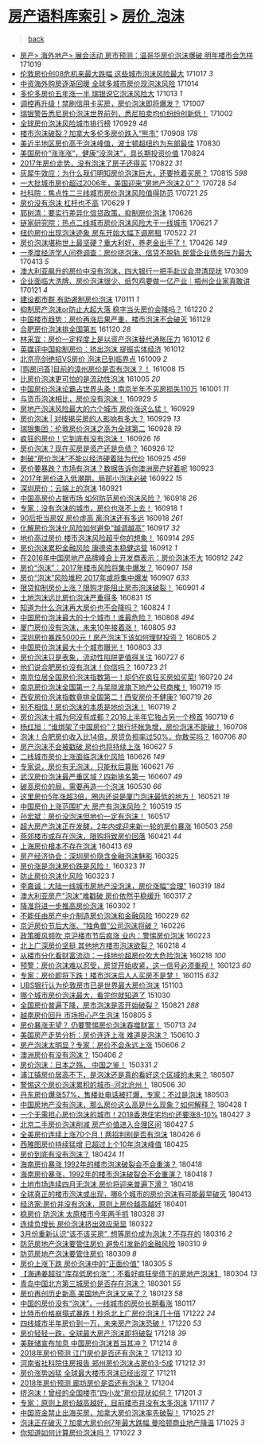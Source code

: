 [房产语料库索引](../../README.md)  > [房价_泡沫](房价_泡沫.md)
====
> [back](../README.md)

- [房产&gt; 海外地产&gt; 展会活动 房市预测：温哥华房价泡沫爆破 明年楼市会怎样](http://jkwz.applinzi.com/ittc/7026127643852932112.html#%E6%88%BF%E4%BA%A7%26gt%3B+%E6%B5%B7%E5%A4%96%E5%9C%B0%E4%BA%A7%26gt%3B+%E5%B1%95%E4%BC%9A%E6%B4%BB%E5%8A%A8+%E6%88%BF%E5%B8%82%E9%A2%84%E6%B5%8B%EF%BC%9A%E6%B8%A9%E5%93%A5%E5%8D%8E%E6%88%BF%E4%BB%B7%E6%B3%A1%E6%B2%AB%E7%88%86%E7%A0%B4+%E6%98%8E%E5%B9%B4%E6%A5%BC%E5%B8%82%E4%BC%9A%E6%80%8E%E6%A0%B7) 171019  
- [伦敦房价创08危机来最大跌幅 这些城市泡沫风险最大](http://jkwz.applinzi.com/ittc/7025448326550520849.html#%E4%BC%A6%E6%95%A6%E6%88%BF%E4%BB%B7%E5%88%9B08%E5%8D%B1%E6%9C%BA%E6%9D%A5%E6%9C%80%E5%A4%A7%E8%B7%8C%E5%B9%85+%E8%BF%99%E4%BA%9B%E5%9F%8E%E5%B8%82%E6%B3%A1%E6%B2%AB%E9%A3%8E%E9%99%A9%E6%9C%80%E5%A4%A7) 171017 *3* 
- [中资海外购房逐渐回暖 全球多城市房价现泡沫风险](http://jkwz.applinzi.com/ittc/7024214206033953809.html#%E4%B8%AD%E8%B5%84%E6%B5%B7%E5%A4%96%E8%B4%AD%E6%88%BF%E9%80%90%E6%B8%90%E5%9B%9E%E6%9A%96+%E5%85%A8%E7%90%83%E5%A4%9A%E5%9F%8E%E5%B8%82%E6%88%BF%E4%BB%B7%E7%8E%B0%E6%B3%A1%E6%B2%AB%E9%A3%8E%E9%99%A9) 171014  
- [多伦多房价五年涨一半 瑞银说它泡沫风险大](http://jkwz.applinzi.com/ittc/7024005941610152976.html#%E5%A4%9A%E4%BC%A6%E5%A4%9A%E6%88%BF%E4%BB%B7%E4%BA%94%E5%B9%B4%E6%B6%A8%E4%B8%80%E5%8D%8A+%E7%91%9E%E9%93%B6%E8%AF%B4%E5%AE%83%E6%B3%A1%E6%B2%AB%E9%A3%8E%E9%99%A9%E5%A4%A7) 171013 *1* 
- [调控再升级！禁刷信用卡买房，房价泡沫即将爆发？](http://jkwz.applinzi.com/ittc/7021731567871984656.html#%E8%B0%83%E6%8E%A7%E5%86%8D%E5%8D%87%E7%BA%A7%EF%BC%81%E7%A6%81%E5%88%B7%E4%BF%A1%E7%94%A8%E5%8D%A1%E4%B9%B0%E6%88%BF%EF%BC%8C%E6%88%BF%E4%BB%B7%E6%B3%A1%E6%B2%AB%E5%8D%B3%E5%B0%86%E7%88%86%E5%8F%91%EF%BC%9F) 171007  
- [瑞银警告悉尼房价泡沫世界前列，悉尼拍卖均价纷纷创新低！](http://jkwz.applinzi.com/ittc/7019776932433101840.html#%E7%91%9E%E9%93%B6%E8%AD%A6%E5%91%8A%E6%82%89%E5%B0%BC%E6%88%BF%E4%BB%B7%E6%B3%A1%E6%B2%AB%E4%B8%96%E7%95%8C%E5%89%8D%E5%88%97%EF%BC%8C%E6%82%89%E5%B0%BC%E6%8B%8D%E5%8D%96%E5%9D%87%E4%BB%B7%E7%BA%B7%E7%BA%B7%E5%88%9B%E6%96%B0%E4%BD%8E%EF%BC%81) 171002  
- [全球房价泡沫风险城市排行榜](http://jkwz.applinzi.com/ittc/7018838606490371089.html#%E5%85%A8%E7%90%83%E6%88%BF%E4%BB%B7%E6%B3%A1%E6%B2%AB%E9%A3%8E%E9%99%A9%E5%9F%8E%E5%B8%82%E6%8E%92%E8%A1%8C%E6%A6%9C) 170929 *48* 
- [楼市泡沫破裂？加拿大多伦多房价跌入“熊市”](http://jkwz.applinzi.com/ittc/7010956748440224785.html#%E6%A5%BC%E5%B8%82%E6%B3%A1%E6%B2%AB%E7%A0%B4%E8%A3%82%EF%BC%9F%E5%8A%A0%E6%8B%BF%E5%A4%A7%E5%A4%9A%E4%BC%A6%E5%A4%9A%E6%88%BF%E4%BB%B7%E8%B7%8C%E5%85%A5%E2%80%9C%E7%86%8A%E5%B8%82%E2%80%9D) 170908 *178* 
- [美近半地区房价高于泡沫峰值，波士顿超纽约为东部最佳](http://jkwz.applinzi.com/ittc/7007660834569061392.html#%E7%BE%8E%E8%BF%91%E5%8D%8A%E5%9C%B0%E5%8C%BA%E6%88%BF%E4%BB%B7%E9%AB%98%E4%BA%8E%E6%B3%A1%E6%B2%AB%E5%B3%B0%E5%80%BC%EF%BC%8C%E6%B3%A2%E5%A3%AB%E9%A1%BF%E8%B6%85%E7%BA%BD%E7%BA%A6%E4%B8%BA%E4%B8%9C%E9%83%A8%E6%9C%80%E4%BD%B3) 170830  
- [美国房价“涨涨涨”，健康“没泡沫”，具长期投资价值](http://jkwz.applinzi.com/ittc/7005328218134152208.html#%E7%BE%8E%E5%9B%BD%E6%88%BF%E4%BB%B7%E2%80%9C%E6%B6%A8%E6%B6%A8%E6%B6%A8%E2%80%9D%EF%BC%8C%E5%81%A5%E5%BA%B7%E2%80%9C%E6%B2%A1%E6%B3%A1%E6%B2%AB%E2%80%9D%EF%BC%8C%E5%85%B7%E9%95%BF%E6%9C%9F%E6%8A%95%E8%B5%84%E4%BB%B7%E5%80%BC) 170824  
- [2017年房价走势，没有泡沫了房子还得买](http://jkwz.applinzi.com/ittc/7004645771289560080.html#2017%E5%B9%B4%E6%88%BF%E4%BB%B7%E8%B5%B0%E5%8A%BF%EF%BC%8C%E6%B2%A1%E6%9C%89%E6%B3%A1%E6%B2%AB%E4%BA%86%E6%88%BF%E5%AD%90%E8%BF%98%E5%BE%97%E4%B9%B0) 170822 *31* 
- [灰犀牛效应：为什么我们明知房价泡沫巨大，还要抢着买房？](http://jkwz.applinzi.com/ittc/7002139124935689232.html#%E7%81%B0%E7%8A%80%E7%89%9B%E6%95%88%E5%BA%94%EF%BC%9A%E4%B8%BA%E4%BB%80%E4%B9%88%E6%88%91%E4%BB%AC%E6%98%8E%E7%9F%A5%E6%88%BF%E4%BB%B7%E6%B3%A1%E6%B2%AB%E5%B7%A8%E5%A4%A7%EF%BC%8C%E8%BF%98%E8%A6%81%E6%8A%A2%E7%9D%80%E4%B9%B0%E6%88%BF%EF%BC%9F) 170815 *598* 
- [一大批城市房价超过2006年，美国迎来“房地产泡沫2.0”？](http://jkwz.applinzi.com/ittc/6995383118838891537.html#%E4%B8%80%E5%A4%A7%E6%89%B9%E5%9F%8E%E5%B8%82%E6%88%BF%E4%BB%B7%E8%B6%85%E8%BF%872006%E5%B9%B4%EF%BC%8C%E7%BE%8E%E5%9B%BD%E8%BF%8E%E6%9D%A5%E2%80%9C%E6%88%BF%E5%9C%B0%E4%BA%A7%E6%B3%A1%E6%B2%AB2.0%E2%80%9D%EF%BC%9F) 170728 *54* 
- [社科院：焦点性二三线城市房价泡沫风险值得防范](http://jkwz.applinzi.com/ittc/6992790693813421073.html#%E7%A4%BE%E7%A7%91%E9%99%A2%EF%BC%9A%E7%84%A6%E7%82%B9%E6%80%A7%E4%BA%8C%E4%B8%89%E7%BA%BF%E5%9F%8E%E5%B8%82%E6%88%BF%E4%BB%B7%E6%B3%A1%E6%B2%AB%E9%A3%8E%E9%99%A9%E5%80%BC%E5%BE%97%E9%98%B2%E8%8C%83) 170721 *25* 
- [房价没有泡沫 杠杆也不高](http://jkwz.applinzi.com/ittc/6984532176769909765.html#%E6%88%BF%E4%BB%B7%E6%B2%A1%E6%9C%89%E6%B3%A1%E6%B2%AB+%E6%9D%A0%E6%9D%86%E4%B9%9F%E4%B8%8D%E9%AB%98) 170629 *1* 
- [郭树清：要实行差异化信贷政策，抑制房价泡沫](http://jkwz.applinzi.com/ittc/6983470299390411780.html#%E9%83%AD%E6%A0%91%E6%B8%85%EF%BC%9A%E8%A6%81%E5%AE%9E%E8%A1%8C%E5%B7%AE%E5%BC%82%E5%8C%96%E4%BF%A1%E8%B4%B7%E6%94%BF%E7%AD%96%EF%BC%8C%E6%8A%91%E5%88%B6%E6%88%BF%E4%BB%B7%E6%B3%A1%E6%B2%AB) 170626  
- [链家研究院：热点二线城市房价泡沫风险大于一线城市](http://jkwz.applinzi.com/ittc/6981692254304338949.html#%E9%93%BE%E5%AE%B6%E7%A0%94%E7%A9%B6%E9%99%A2%EF%BC%9A%E7%83%AD%E7%82%B9%E4%BA%8C%E7%BA%BF%E5%9F%8E%E5%B8%82%E6%88%BF%E4%BB%B7%E6%B3%A1%E6%B2%AB%E9%A3%8E%E9%99%A9%E5%A4%A7%E4%BA%8E%E4%B8%80%E7%BA%BF%E5%9F%8E%E5%B8%82) 170621 *7* 
- [纽约房价出现泡沫迹象 房东开始大幅下调房租](http://jkwz.applinzi.com/ittc/6970441261243696132.html#%E7%BA%BD%E7%BA%A6%E6%88%BF%E4%BB%B7%E5%87%BA%E7%8E%B0%E6%B3%A1%E6%B2%AB%E8%BF%B9%E8%B1%A1+%E6%88%BF%E4%B8%9C%E5%BC%80%E5%A7%8B%E5%A4%A7%E5%B9%85%E4%B8%8B%E8%B0%83%E6%88%BF%E7%A7%9F) 170522 *21* 
- [房价泡沫堪称世上最坚硬？重大利好，养老金出手了！](http://jkwz.applinzi.com/ittc/6960908036116841476.html#%E6%88%BF%E4%BB%B7%E6%B3%A1%E6%B2%AB%E5%A0%AA%E7%A7%B0%E4%B8%96%E4%B8%8A%E6%9C%80%E5%9D%9A%E7%A1%AC%EF%BC%9F%E9%87%8D%E5%A4%A7%E5%88%A9%E5%A5%BD%EF%BC%8C%E5%85%BB%E8%80%81%E9%87%91%E5%87%BA%E6%89%8B%E4%BA%86%EF%BC%81) 170426 *149* 
- [一季度经济学人问卷调查：房价挤泡沫、信贷不脱轨 民营企业债务压力最大](http://jkwz.applinzi.com/ittc/6956094171659125765.html#%E4%B8%80%E5%AD%A3%E5%BA%A6%E7%BB%8F%E6%B5%8E%E5%AD%A6%E4%BA%BA%E9%97%AE%E5%8D%B7%E8%B0%83%E6%9F%A5%EF%BC%9A%E6%88%BF%E4%BB%B7%E6%8C%A4%E6%B3%A1%E6%B2%AB%E3%80%81%E4%BF%A1%E8%B4%B7%E4%B8%8D%E8%84%B1%E8%BD%A8+%E6%B0%91%E8%90%A5%E4%BC%81%E4%B8%9A%E5%80%BA%E5%8A%A1%E5%8E%8B%E5%8A%9B%E6%9C%80%E5%A4%A7) 170413 *5* 
- [澳大利亚飙升的房价中没有泡沫，四大银行一把手赴议会澄清现状](http://jkwz.applinzi.com/ittc/6943027617715454981.html#%E6%BE%B3%E5%A4%A7%E5%88%A9%E4%BA%9A%E9%A3%99%E5%8D%87%E7%9A%84%E6%88%BF%E4%BB%B7%E4%B8%AD%E6%B2%A1%E6%9C%89%E6%B3%A1%E6%B2%AB%EF%BC%8C%E5%9B%9B%E5%A4%A7%E9%93%B6%E8%A1%8C%E4%B8%80%E6%8A%8A%E6%89%8B%E8%B5%B4%E8%AE%AE%E4%BC%9A%E6%BE%84%E6%B8%85%E7%8E%B0%E7%8A%B6) 170309  
- [企业面临大洗牌、房价泡沫很少、纸包鸡要做一亿产业｜梧州企业家真敢讲](http://jkwz.applinzi.com/ittc/6925631277784105988.html#%E4%BC%81%E4%B8%9A%E9%9D%A2%E4%B8%B4%E5%A4%A7%E6%B4%97%E7%89%8C%E3%80%81%E6%88%BF%E4%BB%B7%E6%B3%A1%E6%B2%AB%E5%BE%88%E5%B0%91%E3%80%81%E7%BA%B8%E5%8C%85%E9%B8%A1%E8%A6%81%E5%81%9A%E4%B8%80%E4%BA%BF%E4%BA%A7%E4%B8%9A%EF%BD%9C%E6%A2%A7%E5%B7%9E%E4%BC%81%E4%B8%9A%E5%AE%B6%E7%9C%9F%E6%95%A2%E8%AE%B2) 170121 *4* 
- [建设都市群 有助遏制房价泡沫](http://jkwz.applinzi.com/ittc/6921777994640409604.html#%E5%BB%BA%E8%AE%BE%E9%83%BD%E5%B8%82%E7%BE%A4+%E6%9C%89%E5%8A%A9%E9%81%8F%E5%88%B6%E6%88%BF%E4%BB%B7%E6%B3%A1%E6%B2%AB) 170111 *1* 
- [抑制房产泡沫or防止大起大落 稳字当头房价会降吗？](http://jkwz.applinzi.com/ittc/6913638783487837188.html#%E6%8A%91%E5%88%B6%E6%88%BF%E4%BA%A7%E6%B3%A1%E6%B2%ABor%E9%98%B2%E6%AD%A2%E5%A4%A7%E8%B5%B7%E5%A4%A7%E8%90%BD+%E7%A8%B3%E5%AD%97%E5%BD%93%E5%A4%B4%E6%88%BF%E4%BB%B7%E4%BC%9A%E9%99%8D%E5%90%97%EF%BC%9F) 161220 *2* 
- [中国楼市趋势：房价再涨后果严重，楼市泡沫不会破灭](http://jkwz.applinzi.com/ittc/6905843589837227013.html#%E4%B8%AD%E5%9B%BD%E6%A5%BC%E5%B8%82%E8%B6%8B%E5%8A%BF%EF%BC%9A%E6%88%BF%E4%BB%B7%E5%86%8D%E6%B6%A8%E5%90%8E%E6%9E%9C%E4%B8%A5%E9%87%8D%EF%BC%8C%E6%A5%BC%E5%B8%82%E6%B3%A1%E6%B2%AB%E4%B8%8D%E4%BC%9A%E7%A0%B4%E7%81%AD) 161129  
- [合肥房价泡沫排全国第五](http://jkwz.applinzi.com/ittc/6902515732603995140.html#%E5%90%88%E8%82%A5%E6%88%BF%E4%BB%B7%E6%B3%A1%E6%B2%AB%E6%8E%92%E5%85%A8%E5%9B%BD%E7%AC%AC%E4%BA%94) 161120 *28* 
- [林采宜：房价一定程度上是以资产泡沫替代通胀压力](http://jkwz.applinzi.com/ittc/6888058913726923780.html#%E6%9E%97%E9%87%87%E5%AE%9C%EF%BC%9A%E6%88%BF%E4%BB%B7%E4%B8%80%E5%AE%9A%E7%A8%8B%E5%BA%A6%E4%B8%8A%E6%98%AF%E4%BB%A5%E8%B5%84%E4%BA%A7%E6%B3%A1%E6%B2%AB%E6%9B%BF%E4%BB%A3%E9%80%9A%E8%83%80%E5%8E%8B%E5%8A%9B) 161012 *6* 
- [英媒评中国抑制房价：挤出泡沫 提振实体经济](http://jkwz.applinzi.com/ittc/6888004208682337285.html#%E8%8B%B1%E5%AA%92%E8%AF%84%E4%B8%AD%E5%9B%BD%E6%8A%91%E5%88%B6%E6%88%BF%E4%BB%B7%EF%BC%9A%E6%8C%A4%E5%87%BA%E6%B3%A1%E6%B2%AB+%E6%8F%90%E6%8C%AF%E5%AE%9E%E4%BD%93%E7%BB%8F%E6%B5%8E) 161012  
- [北京亮剑绝招VS房价  泡沫已到临界点](http://jkwz.applinzi.com/ittc/6886958765378634757.html#%E5%8C%97%E4%BA%AC%E4%BA%AE%E5%89%91%E7%BB%9D%E6%8B%9BVS%E6%88%BF%E4%BB%B7++%E6%B3%A1%E6%B2%AB%E5%B7%B2%E5%88%B0%E4%B8%B4%E7%95%8C%E7%82%B9) 161009 *2* 
- [[购房问答]目前的漳州房价是否有泡沫？！](http://jkwz.applinzi.com/ittc/6886641026374042629.html#%5B%E8%B4%AD%E6%88%BF%E9%97%AE%E7%AD%94%5D%E7%9B%AE%E5%89%8D%E7%9A%84%E6%BC%B3%E5%B7%9E%E6%88%BF%E4%BB%B7%E6%98%AF%E5%90%A6%E6%9C%89%E6%B3%A1%E6%B2%AB%EF%BC%9F%EF%BC%81) 161008 *15* 
- [比房价泡沫更可怕的是流动性泡沫](http://jkwz.applinzi.com/ittc/6885418144524403716.html#%E6%AF%94%E6%88%BF%E4%BB%B7%E6%B3%A1%E6%B2%AB%E6%9B%B4%E5%8F%AF%E6%80%95%E7%9A%84%E6%98%AF%E6%B5%81%E5%8A%A8%E6%80%A7%E6%B3%A1%E6%B2%AB) 161005 *20* 
- [中国房价泡沫论霸占世界头条！南京半年不买房损失110万](http://jkwz.applinzi.com/ittc/6884005776380658692.html#%E4%B8%AD%E5%9B%BD%E6%88%BF%E4%BB%B7%E6%B3%A1%E6%B2%AB%E8%AE%BA%E9%9C%B8%E5%8D%A0%E4%B8%96%E7%95%8C%E5%A4%B4%E6%9D%A1%EF%BC%81%E5%8D%97%E4%BA%AC%E5%8D%8A%E5%B9%B4%E4%B8%8D%E4%B9%B0%E6%88%BF%E6%8D%9F%E5%A4%B1110%E4%B8%87) 161001 *11* 
- [与货币泡沫相比，房价没有泡沫！](http://jkwz.applinzi.com/ittc/6883337979698873348.html#%E4%B8%8E%E8%B4%A7%E5%B8%81%E6%B3%A1%E6%B2%AB%E7%9B%B8%E6%AF%94%EF%BC%8C%E6%88%BF%E4%BB%B7%E6%B2%A1%E6%9C%89%E6%B3%A1%E6%B2%AB%EF%BC%81) 160929 *5* 
- [房地产泡沫风险最大的六个城市 房价涨这么猛！](http://jkwz.applinzi.com/ittc/6883208820754482181.html#%E6%88%BF%E5%9C%B0%E4%BA%A7%E6%B3%A1%E6%B2%AB%E9%A3%8E%E9%99%A9%E6%9C%80%E5%A4%A7%E7%9A%84%E5%85%AD%E4%B8%AA%E5%9F%8E%E5%B8%82+%E6%88%BF%E4%BB%B7%E6%B6%A8%E8%BF%99%E4%B9%88%E7%8C%9B%EF%BC%81) 160929  
- [房价泡沫 | 对按揭买房的人影响有多大？](http://jkwz.applinzi.com/ittc/6883207884652938244.html#%E6%88%BF%E4%BB%B7%E6%B3%A1%E6%B2%AB+%7C+%E5%AF%B9%E6%8C%89%E6%8F%AD%E4%B9%B0%E6%88%BF%E7%9A%84%E4%BA%BA%E5%BD%B1%E5%93%8D%E6%9C%89%E5%A4%9A%E5%A4%A7%EF%BC%9F) 160929 *13* 
- [瑞银集团：伦敦房价泡沫之高为全球第二](http://jkwz.applinzi.com/ittc/6882711941188944900.html#%E7%91%9E%E9%93%B6%E9%9B%86%E5%9B%A2%EF%BC%9A%E4%BC%A6%E6%95%A6%E6%88%BF%E4%BB%B7%E6%B3%A1%E6%B2%AB%E4%B9%8B%E9%AB%98%E4%B8%BA%E5%85%A8%E7%90%83%E7%AC%AC%E4%BA%8C) 160928 *19* 
- [疯狂的房价！它到底有没有泡沫！](http://jkwz.applinzi.com/ittc/6882113976585946116.html#%E7%96%AF%E7%8B%82%E7%9A%84%E6%88%BF%E4%BB%B7%EF%BC%81%E5%AE%83%E5%88%B0%E5%BA%95%E6%9C%89%E6%B2%A1%E6%9C%89%E6%B3%A1%E6%B2%AB%EF%BC%81) 160926 *16* 
- [房价泡沫？现在买房是资产还是负债？](http://jkwz.applinzi.com/ittc/6882113454449624069.html#%E6%88%BF%E4%BB%B7%E6%B3%A1%E6%B2%AB%EF%BC%9F%E7%8E%B0%E5%9C%A8%E4%B9%B0%E6%88%BF%E6%98%AF%E8%B5%84%E4%BA%A7%E8%BF%98%E6%98%AF%E8%B4%9F%E5%80%BA%EF%BC%9F) 160926 *12* 
- [刺破“房价泡沫”不能以经济硬着陆为代价](http://jkwz.applinzi.com/ittc/6881695288711971844.html#%E5%88%BA%E7%A0%B4%E2%80%9C%E6%88%BF%E4%BB%B7%E6%B3%A1%E6%B2%AB%E2%80%9D%E4%B8%8D%E8%83%BD%E4%BB%A5%E7%BB%8F%E6%B5%8E%E7%A1%AC%E7%9D%80%E9%99%86%E4%B8%BA%E4%BB%A3%E4%BB%B7) 160925 *459* 
- [房价要暴跌？市场有泡沫？数据告诉你澳洲房产好着呢](http://jkwz.applinzi.com/ittc/6881021692368913413.html#%E6%88%BF%E4%BB%B7%E8%A6%81%E6%9A%B4%E8%B7%8C%EF%BC%9F%E5%B8%82%E5%9C%BA%E6%9C%89%E6%B3%A1%E6%B2%AB%EF%BC%9F%E6%95%B0%E6%8D%AE%E5%91%8A%E8%AF%89%E4%BD%A0%E6%BE%B3%E6%B4%B2%E6%88%BF%E4%BA%A7%E5%A5%BD%E7%9D%80%E5%91%A2) 160923  
- [2017年房价进入低潮期，局部小泡沫必破](http://jkwz.applinzi.com/ittc/6880619519420138500.html#2017%E5%B9%B4%E6%88%BF%E4%BB%B7%E8%BF%9B%E5%85%A5%E4%BD%8E%E6%BD%AE%E6%9C%9F%EF%BC%8C%E5%B1%80%E9%83%A8%E5%B0%8F%E6%B3%A1%E6%B2%AB%E5%BF%85%E7%A0%B4) 160922 *15* 
- [深圳房价：云端上的泡沫](http://jkwz.applinzi.com/ittc/6880355036747531268.html#%E6%B7%B1%E5%9C%B3%E6%88%BF%E4%BB%B7%EF%BC%9A%E4%BA%91%E7%AB%AF%E4%B8%8A%E7%9A%84%E6%B3%A1%E6%B2%AB) 160921  
- [中国高房价占据市场 如何防范房价泡沫风险？](http://jkwz.applinzi.com/ittc/6879226809555616773.html#%E4%B8%AD%E5%9B%BD%E9%AB%98%E6%88%BF%E4%BB%B7%E5%8D%A0%E6%8D%AE%E5%B8%82%E5%9C%BA+%E5%A6%82%E4%BD%95%E9%98%B2%E8%8C%83%E6%88%BF%E4%BB%B7%E6%B3%A1%E6%B2%AB%E9%A3%8E%E9%99%A9%EF%BC%9F) 160918 *26* 
- [专家：没有泡沫的城市，房价也涨不上去！](http://jkwz.applinzi.com/ittc/6879216263905149957.html#%E4%B8%93%E5%AE%B6%EF%BC%9A%E6%B2%A1%E6%9C%89%E6%B3%A1%E6%B2%AB%E7%9A%84%E5%9F%8E%E5%B8%82%EF%BC%8C%E6%88%BF%E4%BB%B7%E4%B9%9F%E6%B6%A8%E4%B8%8D%E4%B8%8A%E5%8E%BB%EF%BC%81) 160918 *1* 
- [90后拒当房奴 房价虚高 离泡沫还有多远](http://jkwz.applinzi.com/ittc/6879155762718311428.html#90%E5%90%8E%E6%8B%92%E5%BD%93%E6%88%BF%E5%A5%B4+%E6%88%BF%E4%BB%B7%E8%99%9A%E9%AB%98+%E7%A6%BB%E6%B3%A1%E6%B2%AB%E8%BF%98%E6%9C%89%E5%A4%9A%E8%BF%9C) 160918 *261* 
- [化解房价泡沫化风险如何避免“越调越高”](http://jkwz.applinzi.com/ittc/6878786662783517701.html#%E5%8C%96%E8%A7%A3%E6%88%BF%E4%BB%B7%E6%B3%A1%E6%B2%AB%E5%8C%96%E9%A3%8E%E9%99%A9%E5%A6%82%E4%BD%95%E9%81%BF%E5%85%8D%E2%80%9C%E8%B6%8A%E8%B0%83%E8%B6%8A%E9%AB%98%E2%80%9D) 160917 *32* 
- [地价高过房价 楼市泡沫风险超乎你的想象！](http://jkwz.applinzi.com/ittc/6877813436498576388.html#%E5%9C%B0%E4%BB%B7%E9%AB%98%E8%BF%87%E6%88%BF%E4%BB%B7+%E6%A5%BC%E5%B8%82%E6%B3%A1%E6%B2%AB%E9%A3%8E%E9%99%A9%E8%B6%85%E4%B9%8E%E4%BD%A0%E7%9A%84%E6%83%B3%E8%B1%A1%EF%BC%81) 160914 *295* 
- [房价泡沫累积金融风险 康德资本稳健运营](http://jkwz.applinzi.com/ittc/6877020458335077380.html#%E6%88%BF%E4%BB%B7%E6%B3%A1%E6%B2%AB%E7%B4%AF%E7%A7%AF%E9%87%91%E8%9E%8D%E9%A3%8E%E9%99%A9+%E5%BA%B7%E5%BE%B7%E8%B5%84%E6%9C%AC%E7%A8%B3%E5%81%A5%E8%BF%90%E8%90%A5) 160912 *1* 
- [在2016年中国房地产品牌峰会上开发商表示：房价泡沫不大](http://jkwz.applinzi.com/ittc/6876924437785478149.html#%E5%9C%A82016%E5%B9%B4%E4%B8%AD%E5%9B%BD%E6%88%BF%E5%9C%B0%E4%BA%A7%E5%93%81%E7%89%8C%E5%B3%B0%E4%BC%9A%E4%B8%8A%E5%BC%80%E5%8F%91%E5%95%86%E8%A1%A8%E7%A4%BA%EF%BC%9A%E6%88%BF%E4%BB%B7%E6%B3%A1%E6%B2%AB%E4%B8%8D%E5%A4%A7) 160912 *242* 
- [房价“泡沫”：2017年楼市风险将集中爆发？](http://jkwz.applinzi.com/ittc/6875152868465705988.html#%E6%88%BF%E4%BB%B7%E2%80%9C%E6%B3%A1%E6%B2%AB%E2%80%9D%EF%BC%9A2017%E5%B9%B4%E6%A5%BC%E5%B8%82%E9%A3%8E%E9%99%A9%E5%B0%86%E9%9B%86%E4%B8%AD%E7%88%86%E5%8F%91%EF%BC%9F) 160907 *158* 
- [房价“泡沫”风险堆积 2017年或将集中爆发](http://jkwz.applinzi.com/ittc/6875034235991229445.html#%E6%88%BF%E4%BB%B7%E2%80%9C%E6%B3%A1%E6%B2%AB%E2%80%9D%E9%A3%8E%E9%99%A9%E5%A0%86%E7%A7%AF+2017%E5%B9%B4%E6%88%96%E5%B0%86%E9%9B%86%E4%B8%AD%E7%88%86%E5%8F%91) 160907 *633* 
- [限贷抑制房价上涨？限购才能阻止房市泡沫破裂！](http://jkwz.applinzi.com/ittc/6872890467712238596.html#%E9%99%90%E8%B4%B7%E6%8A%91%E5%88%B6%E6%88%BF%E4%BB%B7%E4%B8%8A%E6%B6%A8%EF%BC%9F%E9%99%90%E8%B4%AD%E6%89%8D%E8%83%BD%E9%98%BB%E6%AD%A2%E6%88%BF%E5%B8%82%E6%B3%A1%E6%B2%AB%E7%A0%B4%E8%A3%82%EF%BC%81) 160901 *4* 
- [土地泡沫远比房价泡沫严重得多](http://jkwz.applinzi.com/ittc/6869989030602736644.html#%E5%9C%9F%E5%9C%B0%E6%B3%A1%E6%B2%AB%E8%BF%9C%E6%AF%94%E6%88%BF%E4%BB%B7%E6%B3%A1%E6%B2%AB%E4%B8%A5%E9%87%8D%E5%BE%97%E5%A4%9A) 160831 *15* 
- [知道为什么泡沫再大房价也不会降吗？](http://jkwz.applinzi.com/ittc/6869860362031203332.html#%E7%9F%A5%E9%81%93%E4%B8%BA%E4%BB%80%E4%B9%88%E6%B3%A1%E6%B2%AB%E5%86%8D%E5%A4%A7%E6%88%BF%E4%BB%B7%E4%B9%9F%E4%B8%8D%E4%BC%9A%E9%99%8D%E5%90%97%EF%BC%9F) 160824 *1* 
- [中国房价泡沫最大的十个城市！谁最危险？](http://jkwz.applinzi.com/ittc/6863916486355338244.html#%E4%B8%AD%E5%9B%BD%E6%88%BF%E4%BB%B7%E6%B3%A1%E6%B2%AB%E6%9C%80%E5%A4%A7%E7%9A%84%E5%8D%81%E4%B8%AA%E5%9F%8E%E5%B8%82%EF%BC%81%E8%B0%81%E6%9C%80%E5%8D%B1%E9%99%A9%EF%BC%9F) 160808 *494* 
- [厦门房价没有泡沫，未来10年接着涨！](http://jkwz.applinzi.com/ittc/6862920807407436805.html#%E5%8E%A6%E9%97%A8%E6%88%BF%E4%BB%B7%E6%B2%A1%E6%9C%89%E6%B3%A1%E6%B2%AB%EF%BC%8C%E6%9C%AA%E6%9D%A510%E5%B9%B4%E6%8E%A5%E7%9D%80%E6%B6%A8%EF%BC%81) 160805 *93* 
- [深圳房价暴跌5000元！房产泡沫下该如何理财投资？](http://jkwz.applinzi.com/ittc/6862863074914206725.html#%E6%B7%B1%E5%9C%B3%E6%88%BF%E4%BB%B7%E6%9A%B4%E8%B7%8C5000%E5%85%83%EF%BC%81%E6%88%BF%E4%BA%A7%E6%B3%A1%E6%B2%AB%E4%B8%8B%E8%AF%A5%E5%A6%82%E4%BD%95%E7%90%86%E8%B4%A2%E6%8A%95%E8%B5%84%EF%BC%9F) 160805 *2* 
- [中国房价泡沫最大十个城市曝光！](http://jkwz.applinzi.com/ittc/6862233285421433861.html#%E4%B8%AD%E5%9B%BD%E6%88%BF%E4%BB%B7%E6%B3%A1%E6%B2%AB%E6%9C%80%E5%A4%A7%E5%8D%81%E4%B8%AA%E5%9F%8E%E5%B8%82%E6%9B%9D%E5%85%89%EF%BC%81) 160803 *33* 
- [房价泡沫只是表象，流动性陷阱更值得关注](http://jkwz.applinzi.com/ittc/6859496880719004677.html#%E6%88%BF%E4%BB%B7%E6%B3%A1%E6%B2%AB%E5%8F%AA%E6%98%AF%E8%A1%A8%E8%B1%A1%EF%BC%8C%E6%B5%81%E5%8A%A8%E6%80%A7%E9%99%B7%E9%98%B1%E6%9B%B4%E5%80%BC%E5%BE%97%E5%85%B3%E6%B3%A8) 160727 *6* 
- [他们说合肥房价没有泡沫！你信吗？](http://jkwz.applinzi.com/ittc/6858019704622547973.html#%E4%BB%96%E4%BB%AC%E8%AF%B4%E5%90%88%E8%82%A5%E6%88%BF%E4%BB%B7%E6%B2%A1%E6%9C%89%E6%B3%A1%E6%B2%AB%EF%BC%81%E4%BD%A0%E4%BF%A1%E5%90%97%EF%BC%9F) 160723 *21* 
- [南京位居全国房价泡沫指数第一！却仍在疯狂买房如买菜!](http://jkwz.applinzi.com/ittc/6856851358074012677.html#%E5%8D%97%E4%BA%AC%E4%BD%8D%E5%B1%85%E5%85%A8%E5%9B%BD%E6%88%BF%E4%BB%B7%E6%B3%A1%E6%B2%AB%E6%8C%87%E6%95%B0%E7%AC%AC%E4%B8%80%EF%BC%81%E5%8D%B4%E4%BB%8D%E5%9C%A8%E7%96%AF%E7%8B%82%E4%B9%B0%E6%88%BF%E5%A6%82%E4%B9%B0%E8%8F%9C%21) 160720 *24* 
- [南京房价泡沫全国第一？与吴晓波旗下地产公号商榷！](http://jkwz.applinzi.com/ittc/6856707554482324485.html#%E5%8D%97%E4%BA%AC%E6%88%BF%E4%BB%B7%E6%B3%A1%E6%B2%AB%E5%85%A8%E5%9B%BD%E7%AC%AC%E4%B8%80%EF%BC%9F%E4%B8%8E%E5%90%B4%E6%99%93%E6%B3%A2%E6%97%97%E4%B8%8B%E5%9C%B0%E4%BA%A7%E5%85%AC%E5%8F%B7%E5%95%86%E6%A6%B7%EF%BC%81) 160719 *15* 
- [西安房价泡沫指数竟排全国第二！西安房价不健康?](http://jkwz.applinzi.com/ittc/6856636135979353093.html#%E8%A5%BF%E5%AE%89%E6%88%BF%E4%BB%B7%E6%B3%A1%E6%B2%AB%E6%8C%87%E6%95%B0%E7%AB%9F%E6%8E%92%E5%85%A8%E5%9B%BD%E7%AC%AC%E4%BA%8C%EF%BC%81%E8%A5%BF%E5%AE%89%E6%88%BF%E4%BB%B7%E4%B8%8D%E5%81%A5%E5%BA%B7%3F) 160719 *26* 
- [别不相信！房价泡沫的本质是地价泡沫！](http://jkwz.applinzi.com/ittc/6856615210303095813.html#%E5%88%AB%E4%B8%8D%E7%9B%B8%E4%BF%A1%EF%BC%81%E6%88%BF%E4%BB%B7%E6%B3%A1%E6%B2%AB%E7%9A%84%E6%9C%AC%E8%B4%A8%E6%98%AF%E5%9C%B0%E4%BB%B7%E6%B3%A1%E6%B2%AB%EF%BC%81) 160719 *2* 
- [房价泡沫十城为何没有成都？2016上半年它独占另一个榜首](http://jkwz.applinzi.com/ittc/6856589097296200708.html#%E6%88%BF%E4%BB%B7%E6%B3%A1%E6%B2%AB%E5%8D%81%E5%9F%8E%E4%B8%BA%E4%BD%95%E6%B2%A1%E6%9C%89%E6%88%90%E9%83%BD%EF%BC%9F2016%E4%B8%8A%E5%8D%8A%E5%B9%B4%E5%AE%83%E7%8B%AC%E5%8D%A0%E5%8F%A6%E4%B8%80%E4%B8%AA%E6%A6%9C%E9%A6%96) 160719 *6* 
- [杨红旭：“谁绑架了中国房价”？银行坏帐急增，房价泡沫不能破！](http://jkwz.applinzi.com/ittc/6852484160673022980.html#%E6%9D%A8%E7%BA%A2%E6%97%AD%EF%BC%9A%E2%80%9C%E8%B0%81%E7%BB%91%E6%9E%B6%E4%BA%86%E4%B8%AD%E5%9B%BD%E6%88%BF%E4%BB%B7%E2%80%9D%EF%BC%9F%E9%93%B6%E8%A1%8C%E5%9D%8F%E5%B8%90%E6%80%A5%E5%A2%9E%EF%BC%8C%E6%88%BF%E4%BB%B7%E6%B3%A1%E6%B2%AB%E4%B8%8D%E8%83%BD%E7%A0%B4%EF%BC%81) 160708  
- [泡沫！合肥房价收入比14倍，房贷负担率过50%，你敢买吗？](http://jkwz.applinzi.com/ittc/6851640128346522628.html#%E6%B3%A1%E6%B2%AB%EF%BC%81%E5%90%88%E8%82%A5%E6%88%BF%E4%BB%B7%E6%94%B6%E5%85%A5%E6%AF%9414%E5%80%8D%EF%BC%8C%E6%88%BF%E8%B4%B7%E8%B4%9F%E6%8B%85%E7%8E%87%E8%BF%8750%25%EF%BC%8C%E4%BD%A0%E6%95%A2%E4%B9%B0%E5%90%97%EF%BC%9F) 160706 *80* 
- [房产泡沫不会被戳破 房价也将持续上涨](http://jkwz.applinzi.com/ittc/6848374769870963717.html#%E6%88%BF%E4%BA%A7%E6%B3%A1%E6%B2%AB%E4%B8%8D%E4%BC%9A%E8%A2%AB%E6%88%B3%E7%A0%B4+%E6%88%BF%E4%BB%B7%E4%B9%9F%E5%B0%86%E6%8C%81%E7%BB%AD%E4%B8%8A%E6%B6%A8) 160627 *5* 
- [二线城市房价上涨面临泡沫化风险](http://jkwz.applinzi.com/ittc/6847858781731685380.html#%E4%BA%8C%E7%BA%BF%E5%9F%8E%E5%B8%82%E6%88%BF%E4%BB%B7%E4%B8%8A%E6%B6%A8%E9%9D%A2%E4%B8%B4%E6%B3%A1%E6%B2%AB%E5%8C%96%E9%A3%8E%E9%99%A9) 160626 *149* 
- [专家说，房价有无泡沫，只能秋后算账](http://jkwz.applinzi.com/ittc/6846129821297673220.html#%E4%B8%93%E5%AE%B6%E8%AF%B4%EF%BC%8C%E6%88%BF%E4%BB%B7%E6%9C%89%E6%97%A0%E6%B3%A1%E6%B2%AB%EF%BC%8C%E5%8F%AA%E8%83%BD%E7%A7%8B%E5%90%8E%E7%AE%97%E8%B4%A6) 160621 *76* 
- [武汉房价泡沫最严重区域？四新排名第一](http://jkwz.applinzi.com/ittc/6840895422880809988.html#%E6%AD%A6%E6%B1%89%E6%88%BF%E4%BB%B7%E6%B3%A1%E6%B2%AB%E6%9C%80%E4%B8%A5%E9%87%8D%E5%8C%BA%E5%9F%9F%EF%BC%9F%E5%9B%9B%E6%96%B0%E6%8E%92%E5%90%8D%E7%AC%AC%E4%B8%80) 160607 *49* 
- [破高房价的局，需要再造一个泡沫](http://jkwz.applinzi.com/ittc/6837938887842071556.html#%E7%A0%B4%E9%AB%98%E6%88%BF%E4%BB%B7%E7%9A%84%E5%B1%80%EF%BC%8C%E9%9C%80%E8%A6%81%E5%86%8D%E9%80%A0%E4%B8%80%E4%B8%AA%E6%B3%A1%E6%B2%AB) 160530 *66* 
- [这里房价5年涨超3倍，圈内还说是厦门泡沫最低的地方！](http://jkwz.applinzi.com/ittc/6834640199338165252.html#%E8%BF%99%E9%87%8C%E6%88%BF%E4%BB%B75%E5%B9%B4%E6%B6%A8%E8%B6%853%E5%80%8D%EF%BC%8C%E5%9C%88%E5%86%85%E8%BF%98%E8%AF%B4%E6%98%AF%E5%8E%A6%E9%97%A8%E6%B3%A1%E6%B2%AB%E6%9C%80%E4%BD%8E%E7%9A%84%E5%9C%B0%E6%96%B9%EF%BC%81) 160521 *19* 
- [中国房价上涨范围扩大 房产有泡沫风险？](http://jkwz.applinzi.com/ittc/6833923563316577285.html#%E4%B8%AD%E5%9B%BD%E6%88%BF%E4%BB%B7%E4%B8%8A%E6%B6%A8%E8%8C%83%E5%9B%B4%E6%89%A9%E5%A4%A7+%E6%88%BF%E4%BA%A7%E6%9C%89%E6%B3%A1%E6%B2%AB%E9%A3%8E%E9%99%A9%EF%BC%9F) 160519 *15* 
- [孙宏斌：房价没泡沫但地价一定有泡沫！](http://jkwz.applinzi.com/ittc/6833138626267186180.html#%E5%AD%99%E5%AE%8F%E6%96%8C%EF%BC%9A%E6%88%BF%E4%BB%B7%E6%B2%A1%E6%B3%A1%E6%B2%AB%E4%BD%86%E5%9C%B0%E4%BB%B7%E4%B8%80%E5%AE%9A%E6%9C%89%E6%B3%A1%E6%B2%AB%EF%BC%81) 160517  
- [超大房产泡沫正在发酵，2年内或迎来新一轮的房价暴涨](http://jkwz.applinzi.com/ittc/6827794876791784453.html#%E8%B6%85%E5%A4%A7%E6%88%BF%E4%BA%A7%E6%B3%A1%E6%B2%AB%E6%AD%A3%E5%9C%A8%E5%8F%91%E9%85%B5%EF%BC%8C2%E5%B9%B4%E5%86%85%E6%88%96%E8%BF%8E%E6%9D%A5%E6%96%B0%E4%B8%80%E8%BD%AE%E7%9A%84%E6%88%BF%E4%BB%B7%E6%9A%B4%E6%B6%A8) 160503 *258* 
- [燕郊楼市或存在泡沫，限购将致房价回落](http://jkwz.applinzi.com/ittc/6823487467688559621.html#%E7%87%95%E9%83%8A%E6%A5%BC%E5%B8%82%E6%88%96%E5%AD%98%E5%9C%A8%E6%B3%A1%E6%B2%AB%EF%BC%8C%E9%99%90%E8%B4%AD%E5%B0%86%E8%87%B4%E6%88%BF%E4%BB%B7%E5%9B%9E%E8%90%BD) 160421 *44* 
- [上海房价根本不存在泡沫](http://jkwz.applinzi.com/ittc/6820485361742382084.html#%E4%B8%8A%E6%B5%B7%E6%88%BF%E4%BB%B7%E6%A0%B9%E6%9C%AC%E4%B8%8D%E5%AD%98%E5%9C%A8%E6%B3%A1%E6%B2%AB) 160413 *69* 
- [房产经济协会：深圳房价隐含金融泡沫魅影](http://jkwz.applinzi.com/ittc/6813436526549533700.html#%E6%88%BF%E4%BA%A7%E7%BB%8F%E6%B5%8E%E5%8D%8F%E4%BC%9A%EF%BC%9A%E6%B7%B1%E5%9C%B3%E6%88%BF%E4%BB%B7%E9%9A%90%E5%90%AB%E9%87%91%E8%9E%8D%E6%B3%A1%E6%B2%AB%E9%AD%85%E5%BD%B1) 160325  
- [房价涨是泡沫房价跌是风险！](http://jkwz.applinzi.com/ittc/6812834075714782212.html#%E6%88%BF%E4%BB%B7%E6%B6%A8%E6%98%AF%E6%B3%A1%E6%B2%AB%E6%88%BF%E4%BB%B7%E8%B7%8C%E6%98%AF%E9%A3%8E%E9%99%A9%EF%BC%81) 160323 *11* 
- [防止房价泡沫化风险](http://jkwz.applinzi.com/ittc/6812629136128345092.html#%E9%98%B2%E6%AD%A2%E6%88%BF%E4%BB%B7%E6%B3%A1%E6%B2%AB%E5%8C%96%E9%A3%8E%E9%99%A9) 160323 *1* 
- [李嘉诚：大陆一线城市房地产没泡沫，房价涨幅“合理”](http://jkwz.applinzi.com/ittc/6811226756392420357.html#%E6%9D%8E%E5%98%89%E8%AF%9A%EF%BC%9A%E5%A4%A7%E9%99%86%E4%B8%80%E7%BA%BF%E5%9F%8E%E5%B8%82%E6%88%BF%E5%9C%B0%E4%BA%A7%E6%B2%A1%E6%B3%A1%E6%B2%AB%EF%BC%8C%E6%88%BF%E4%BB%B7%E6%B6%A8%E5%B9%85%E2%80%9C%E5%90%88%E7%90%86%E2%80%9D) 160319 *184* 
- [澳大利亚房产&quot;泡沫&quot;难戳破 房价依然平稳缓升](http://jkwz.applinzi.com/ittc/6810510432083117060.html#%E6%BE%B3%E5%A4%A7%E5%88%A9%E4%BA%9A%E6%88%BF%E4%BA%A7%26quot%3B%E6%B3%A1%E6%B2%AB%26quot%3B%E9%9A%BE%E6%88%B3%E7%A0%B4+%E6%88%BF%E4%BB%B7%E4%BE%9D%E7%84%B6%E5%B9%B3%E7%A8%B3%E7%BC%93%E5%8D%87) 160317 *2* 
- [降准将进一步推高房价泡沫](http://jkwz.applinzi.com/ittc/6804880189632807941.html#%E9%99%8D%E5%87%86%E5%B0%86%E8%BF%9B%E4%B8%80%E6%AD%A5%E6%8E%A8%E9%AB%98%E6%88%BF%E4%BB%B7%E6%B3%A1%E6%B2%AB) 160302 *1* 
- [不能任由房产中介制造房价泡沫和金融风险](http://jkwz.applinzi.com/ittc/6804126577822532612.html#%E4%B8%8D%E8%83%BD%E4%BB%BB%E7%94%B1%E6%88%BF%E4%BA%A7%E4%B8%AD%E4%BB%8B%E5%88%B6%E9%80%A0%E6%88%BF%E4%BB%B7%E6%B3%A1%E6%B2%AB%E5%92%8C%E9%87%91%E8%9E%8D%E9%A3%8E%E9%99%A9) 160229 *62* 
- [京沪房价节后大涨、“独角兽”公司泡沫将破？](http://jkwz.applinzi.com/ittc/6803056862110942213.html#%E4%BA%AC%E6%B2%AA%E6%88%BF%E4%BB%B7%E8%8A%82%E5%90%8E%E5%A4%A7%E6%B6%A8%E3%80%81%E2%80%9C%E7%8B%AC%E8%A7%92%E5%85%BD%E2%80%9D%E5%85%AC%E5%8F%B8%E6%B3%A1%E6%B2%AB%E5%B0%86%E7%A0%B4%EF%BC%9F) 160226  
- [政策暖风频吹 京沪楼市节后疯涨 业内：警惕房价泡沫](http://jkwz.applinzi.com/ittc/6802056760294638597.html#%E6%94%BF%E7%AD%96%E6%9A%96%E9%A3%8E%E9%A2%91%E5%90%B9+%E4%BA%AC%E6%B2%AA%E6%A5%BC%E5%B8%82%E8%8A%82%E5%90%8E%E7%96%AF%E6%B6%A8+%E4%B8%9A%E5%86%85%EF%BC%9A%E8%AD%A6%E6%83%95%E6%88%BF%E4%BB%B7%E6%B3%A1%E6%B2%AB) 160223  
- [北上广深房价坚挺 其他地方楼市泡沫欲裂？](http://jkwz.applinzi.com/ittc/6800179553028801541.html#%E5%8C%97%E4%B8%8A%E5%B9%BF%E6%B7%B1%E6%88%BF%E4%BB%B7%E5%9D%9A%E6%8C%BA+%E5%85%B6%E4%BB%96%E5%9C%B0%E6%96%B9%E6%A5%BC%E5%B8%82%E6%B3%A1%E6%B2%AB%E6%AC%B2%E8%A3%82%EF%BC%9F) 160218 *4* 
- [从楼市分化看财富流动：一线地价超房价吹大危险泡沫](http://jkwz.applinzi.com/ittc/6800157897560425477.html#%E4%BB%8E%E6%A5%BC%E5%B8%82%E5%88%86%E5%8C%96%E7%9C%8B%E8%B4%A2%E5%AF%8C%E6%B5%81%E5%8A%A8%EF%BC%9A%E4%B8%80%E7%BA%BF%E5%9C%B0%E4%BB%B7%E8%B6%85%E6%88%BF%E4%BB%B7%E5%90%B9%E5%A4%A7%E5%8D%B1%E9%99%A9%E6%B3%A1%E6%B2%AB) 160218 *100* 
- [预警：房价泡沫难以忍受，房贷开始收紧，这一信号必须重视！](http://jkwz.applinzi.com/ittc/6790605535128847364.html#%E9%A2%84%E8%AD%A6%EF%BC%9A%E6%88%BF%E4%BB%B7%E6%B3%A1%E6%B2%AB%E9%9A%BE%E4%BB%A5%E5%BF%8D%E5%8F%97%EF%BC%8C%E6%88%BF%E8%B4%B7%E5%BC%80%E5%A7%8B%E6%94%B6%E7%B4%A7%EF%BC%8C%E8%BF%99%E4%B8%80%E4%BF%A1%E5%8F%B7%E5%BF%85%E9%A1%BB%E9%87%8D%E8%A7%86%EF%BC%81) 160123 *60* 
- [专家：房价即将下跌！楼市泡沫后人人买房不是梦！](http://jkwz.applinzi.com/ittc/6787561790112269316.html#%E4%B8%93%E5%AE%B6%EF%BC%9A%E6%88%BF%E4%BB%B7%E5%8D%B3%E5%B0%86%E4%B8%8B%E8%B7%8C%EF%BC%81%E6%A5%BC%E5%B8%82%E6%B3%A1%E6%B2%AB%E5%90%8E%E4%BA%BA%E4%BA%BA%E4%B9%B0%E6%88%BF%E4%B8%8D%E6%98%AF%E6%A2%A6%EF%BC%81) 160115 *632* 
- [UBS银行认为伦敦房市已是世界最大房价泡沫](http://jkwz.applinzi.com/ittc/6760503262814782469.html#UBS%E9%93%B6%E8%A1%8C%E8%AE%A4%E4%B8%BA%E4%BC%A6%E6%95%A6%E6%88%BF%E5%B8%82%E5%B7%B2%E6%98%AF%E4%B8%96%E7%95%8C%E6%9C%80%E5%A4%A7%E6%88%BF%E4%BB%B7%E6%B3%A1%E6%B2%AB) 151103  
- [哪个城市房价泡沫最大，看完你就知道了](http://jkwz.applinzi.com/ittc/6758943811729441796.html#%E5%93%AA%E4%B8%AA%E5%9F%8E%E5%B8%82%E6%88%BF%E4%BB%B7%E6%B3%A1%E6%B2%AB%E6%9C%80%E5%A4%A7%EF%BC%8C%E7%9C%8B%E5%AE%8C%E4%BD%A0%E5%B0%B1%E7%9F%A5%E9%81%93%E4%BA%86) 151030  
- [全国房价普遍下降，房市泡沫是否开始破裂？](http://jkwz.applinzi.com/ittc/547650615748052908.html#%E5%85%A8%E5%9B%BD%E6%88%BF%E4%BB%B7%E6%99%AE%E9%81%8D%E4%B8%8B%E9%99%8D%EF%BC%8C%E6%88%BF%E5%B8%82%E6%B3%A1%E6%B2%AB%E6%98%AF%E5%90%A6%E5%BC%80%E5%A7%8B%E7%A0%B4%E8%A3%82%EF%BC%9F) 150821 *288* 
- [越南房价回升 市场担心产生泡沫](http://jkwz.applinzi.com/ittc/547650615561250406.html#%E8%B6%8A%E5%8D%97%E6%88%BF%E4%BB%B7%E5%9B%9E%E5%8D%87+%E5%B8%82%E5%9C%BA%E6%8B%85%E5%BF%83%E4%BA%A7%E7%94%9F%E6%B3%A1%E6%B2%AB) 150805 *5* 
- [房价暴涨无望？ 仍要警惕房价泡沫吞噬财富！](http://jkwz.applinzi.com/ittc/547650614900384597.html#%E6%88%BF%E4%BB%B7%E6%9A%B4%E6%B6%A8%E6%97%A0%E6%9C%9B%EF%BC%9F+%E4%BB%8D%E8%A6%81%E8%AD%A6%E6%83%95%E6%88%BF%E4%BB%B7%E6%B3%A1%E6%B2%AB%E5%90%9E%E5%99%AC%E8%B4%A2%E5%AF%8C%EF%BC%81) 150713 *24* 
- [美国房产走势分析：房价连连上涨 难道是泡沫？](http://jkwz.applinzi.com/ittc/547650611420880715.html#%E7%BE%8E%E5%9B%BD%E6%88%BF%E4%BA%A7%E8%B5%B0%E5%8A%BF%E5%88%86%E6%9E%90%EF%BC%9A%E6%88%BF%E4%BB%B7%E8%BF%9E%E8%BF%9E%E4%B8%8A%E6%B6%A8+%E9%9A%BE%E9%81%93%E6%98%AF%E6%B3%A1%E6%B2%AB%EF%BC%9F) 150610 *3* 
- [房产泡沫太明显？专家：房价不会永远上涨](http://jkwz.applinzi.com/ittc/547650611417495863.html#%E6%88%BF%E4%BA%A7%E6%B3%A1%E6%B2%AB%E5%A4%AA%E6%98%8E%E6%98%BE%EF%BC%9F%E4%B8%93%E5%AE%B6%EF%BC%9A%E6%88%BF%E4%BB%B7%E4%B8%8D%E4%BC%9A%E6%B0%B8%E8%BF%9C%E4%B8%8A%E6%B6%A8) 150606 *2* 
- [澳洲房价有没有泡沫？](http://jkwz.applinzi.com/ittc/547650611401391631.html#%E6%BE%B3%E6%B4%B2%E6%88%BF%E4%BB%B7%E6%9C%89%E6%B2%A1%E6%9C%89%E6%B3%A1%E6%B2%AB%EF%BC%9F) 150406 *2* 
- [房价泡沫：日本之殇， 中国之鉴！](http://jkwz.applinzi.com/ittc/547650611402938241.html#%E6%88%BF%E4%BB%B7%E6%B3%A1%E6%B2%AB%EF%BC%9A%E6%97%A5%E6%9C%AC%E4%B9%8B%E6%AE%87%EF%BC%8C+%E4%B8%AD%E5%9B%BD%E4%B9%8B%E9%89%B4%EF%BC%81) 150331 *2* 
- [浦江镇房价居高不下，是泡沫还是真的看好这个区域的未来？](http://jkwz.applinzi.com/ittc/7100294112928597002.html#%E6%B5%A6%E6%B1%9F%E9%95%87%E6%88%BF%E4%BB%B7%E5%B1%85%E9%AB%98%E4%B8%8D%E4%B8%8B%EF%BC%8C%E6%98%AF%E6%B3%A1%E6%B2%AB%E8%BF%98%E6%98%AF%E7%9C%9F%E7%9A%84%E7%9C%8B%E5%A5%BD%E8%BF%99%E4%B8%AA%E5%8C%BA%E5%9F%9F%E7%9A%84%E6%9C%AA%E6%9D%A5%EF%BC%9F) 180507  
- [警惕这个房价泡沫累积的城市-河北沧州！](http://jkwz.applinzi.com/ittc/7099981193913304071.html#%E8%AD%A6%E6%83%95%E8%BF%99%E4%B8%AA%E6%88%BF%E4%BB%B7%E6%B3%A1%E6%B2%AB%E7%B4%AF%E7%A7%AF%E7%9A%84%E5%9F%8E%E5%B8%82-%E6%B2%B3%E5%8C%97%E6%B2%A7%E5%B7%9E%EF%BC%81) 180506 *30* 
- [丹东房价爆涨57%，售楼处电话被打爆，专家：不过是泡沫](http://jkwz.applinzi.com/ittc/7098909022357029895.html#%E4%B8%B9%E4%B8%9C%E6%88%BF%E4%BB%B7%E7%88%86%E6%B6%A857%25%EF%BC%8C%E5%94%AE%E6%A5%BC%E5%A4%84%E7%94%B5%E8%AF%9D%E8%A2%AB%E6%89%93%E7%88%86%EF%BC%8C%E4%B8%93%E5%AE%B6%EF%BC%9A%E4%B8%8D%E8%BF%87%E6%98%AF%E6%B3%A1%E6%B2%AB) 180503  
- [中国房地产没有泡沫，那么房价这么高是什么现象？如何解释？](http://jkwz.applinzi.com/ittc/7096926878608917514.html#%E4%B8%AD%E5%9B%BD%E6%88%BF%E5%9C%B0%E4%BA%A7%E6%B2%A1%E6%9C%89%E6%B3%A1%E6%B2%AB%EF%BC%8C%E9%82%A3%E4%B9%88%E6%88%BF%E4%BB%B7%E8%BF%99%E4%B9%88%E9%AB%98%E6%98%AF%E4%BB%80%E4%B9%88%E7%8E%B0%E8%B1%A1%EF%BC%9F%E5%A6%82%E4%BD%95%E8%A7%A3%E9%87%8A%EF%BC%9F) 180428 *1* 
- [一个无需担心房价泡沫的城市！2018香港住宅均价还要涨8-10%](http://jkwz.applinzi.com/ittc/7096745131090904070.html#%E4%B8%80%E4%B8%AA%E6%97%A0%E9%9C%80%E6%8B%85%E5%BF%83%E6%88%BF%E4%BB%B7%E6%B3%A1%E6%B2%AB%E7%9A%84%E5%9F%8E%E5%B8%82%EF%BC%812018%E9%A6%99%E6%B8%AF%E4%BD%8F%E5%AE%85%E5%9D%87%E4%BB%B7%E8%BF%98%E8%A6%81%E6%B6%A88-10%25) 180427 *3* 
- [北京二手房价泡沫削减 房产价值进入合理区间](http://jkwz.applinzi.com/ittc/7096536238809154571.html#%E5%8C%97%E4%BA%AC%E4%BA%8C%E6%89%8B%E6%88%BF%E4%BB%B7%E6%B3%A1%E6%B2%AB%E5%89%8A%E5%87%8F+%E6%88%BF%E4%BA%A7%E4%BB%B7%E5%80%BC%E8%BF%9B%E5%85%A5%E5%90%88%E7%90%86%E5%8C%BA%E9%97%B4) 180427 *5* 
- [全美房价连续上涨70个月！两招判别是否有泡沫](http://jkwz.applinzi.com/ittc/7096325253125112843.html#%E5%85%A8%E7%BE%8E%E6%88%BF%E4%BB%B7%E8%BF%9E%E7%BB%AD%E4%B8%8A%E6%B6%A870%E4%B8%AA%E6%9C%88%EF%BC%81%E4%B8%A4%E6%8B%9B%E5%88%A4%E5%88%AB%E6%98%AF%E5%90%A6%E6%9C%89%E6%B3%A1%E6%B2%AB) 180426 *6* 
- [西雅图房价持续猛增 已超过上个10年泡沫峰值](http://jkwz.applinzi.com/ittc/7095825428898120714.html#%E8%A5%BF%E9%9B%85%E5%9B%BE%E6%88%BF%E4%BB%B7%E6%8C%81%E7%BB%AD%E7%8C%9B%E5%A2%9E+%E5%B7%B2%E8%B6%85%E8%BF%87%E4%B8%8A%E4%B8%AA10%E5%B9%B4%E6%B3%A1%E6%B2%AB%E5%B3%B0%E5%80%BC) 180425  
- [房价到底有没有泡沫？](http://jkwz.applinzi.com/ittc/7095495996740207633.html#%E6%88%BF%E4%BB%B7%E5%88%B0%E5%BA%95%E6%9C%89%E6%B2%A1%E6%9C%89%E6%B3%A1%E6%B2%AB%EF%BC%9F) 180424 *11* 
- [海南房价暴涨 1992年的楼市泡沫破裂会不会重演？](http://jkwz.applinzi.com/ittc/7093418130317771787.html#%E6%B5%B7%E5%8D%97%E6%88%BF%E4%BB%B7%E6%9A%B4%E6%B6%A8+1992%E5%B9%B4%E7%9A%84%E6%A5%BC%E5%B8%82%E6%B3%A1%E6%B2%AB%E7%A0%B4%E8%A3%82%E4%BC%9A%E4%B8%8D%E4%BC%9A%E9%87%8D%E6%BC%94%EF%BC%9F) 180418  
- [海南房价暴涨，1992年的楼市泡沫破裂会不会重演？](http://jkwz.applinzi.com/ittc/7093398081028752390.html#%E6%B5%B7%E5%8D%97%E6%88%BF%E4%BB%B7%E6%9A%B4%E6%B6%A8%EF%BC%8C1992%E5%B9%B4%E7%9A%84%E6%A5%BC%E5%B8%82%E6%B3%A1%E6%B2%AB%E7%A0%B4%E8%A3%82%E4%BC%9A%E4%B8%8D%E4%BC%9A%E9%87%8D%E6%BC%94%EF%BC%9F) 180418 *1* 
- [土地市场连续四月无泡沫 房价将迎来普遍下滑？](http://jkwz.applinzi.com/ittc/7093249931441865734.html#%E5%9C%9F%E5%9C%B0%E5%B8%82%E5%9C%BA%E8%BF%9E%E7%BB%AD%E5%9B%9B%E6%9C%88%E6%97%A0%E6%B3%A1%E6%B2%AB+%E6%88%BF%E4%BB%B7%E5%B0%86%E8%BF%8E%E6%9D%A5%E6%99%AE%E9%81%8D%E4%B8%8B%E6%BB%91%EF%BC%9F) 180418  
- [全球真正的楼市泡沫或出现，哪6个城市的房价泡沫有可能最早破灭](http://jkwz.applinzi.com/ittc/7091494451346408459.html#%E5%85%A8%E7%90%83%E7%9C%9F%E6%AD%A3%E7%9A%84%E6%A5%BC%E5%B8%82%E6%B3%A1%E6%B2%AB%E6%88%96%E5%87%BA%E7%8E%B0%EF%BC%8C%E5%93%AA6%E4%B8%AA%E5%9F%8E%E5%B8%82%E7%9A%84%E6%88%BF%E4%BB%B7%E6%B3%A1%E6%B2%AB%E6%9C%89%E5%8F%AF%E8%83%BD%E6%9C%80%E6%97%A9%E7%A0%B4%E7%81%AD) 180413  
- [经济家:房价并没有泡沫，原则上房价越高越好](http://jkwz.applinzi.com/ittc/7086917170963678219.html#%E7%BB%8F%E6%B5%8E%E5%AE%B6%3A%E6%88%BF%E4%BB%B7%E5%B9%B6%E6%B2%A1%E6%9C%89%E6%B3%A1%E6%B2%AB%EF%BC%8C%E5%8E%9F%E5%88%99%E4%B8%8A%E6%88%BF%E4%BB%B7%E8%B6%8A%E9%AB%98%E8%B6%8A%E5%A5%BD) 180401  
- [稳房价 防泡沫 太原楼市今年两手抓](http://jkwz.applinzi.com/ittc/7085449038570980362.html#%E7%A8%B3%E6%88%BF%E4%BB%B7+%E9%98%B2%E6%B3%A1%E6%B2%AB+%E5%A4%AA%E5%8E%9F%E6%A5%BC%E5%B8%82%E4%BB%8A%E5%B9%B4%E4%B8%A4%E6%89%8B%E6%8A%93) 180328 *31* 
- [连续负增长 房价泡沫挤出效应渐显](http://jkwz.applinzi.com/ittc/7083240872693203979.html#%E8%BF%9E%E7%BB%AD%E8%B4%9F%E5%A2%9E%E9%95%BF+%E6%88%BF%E4%BB%B7%E6%B3%A1%E6%B2%AB%E6%8C%A4%E5%87%BA%E6%95%88%E5%BA%94%E6%B8%90%E6%98%BE) 180322  
- [3月份重新认识“该不该买房”, 想等房价成为泡沫？不存在的](http://jkwz.applinzi.com/ittc/7081020363410768912.html#3%E6%9C%88%E4%BB%BD%E9%87%8D%E6%96%B0%E8%AE%A4%E8%AF%86%E2%80%9C%E8%AF%A5%E4%B8%8D%E8%AF%A5%E4%B9%B0%E6%88%BF%E2%80%9D%2C+%E6%83%B3%E7%AD%89%E6%88%BF%E4%BB%B7%E6%88%90%E4%B8%BA%E6%B3%A1%E6%B2%AB%EF%BC%9F%E4%B8%8D%E5%AD%98%E5%9C%A8%E7%9A%84) 180316 *2* 
- [防范房地产泡沫要管住房价 避免引发新的金融风险](http://jkwz.applinzi.com/ittc/7078775736007918599.html#%E9%98%B2%E8%8C%83%E6%88%BF%E5%9C%B0%E4%BA%A7%E6%B3%A1%E6%B2%AB%E8%A6%81%E7%AE%A1%E4%BD%8F%E6%88%BF%E4%BB%B7+%E9%81%BF%E5%85%8D%E5%BC%95%E5%8F%91%E6%96%B0%E7%9A%84%E9%87%91%E8%9E%8D%E9%A3%8E%E9%99%A9) 180310 *9* 
- [防范房地产泡沫要管住房价](http://jkwz.applinzi.com/ittc/7078279084574770183.html#%E9%98%B2%E8%8C%83%E6%88%BF%E5%9C%B0%E4%BA%A7%E6%B3%A1%E6%B2%AB%E8%A6%81%E7%AE%A1%E4%BD%8F%E6%88%BF%E4%BB%B7) 180309 *8* 
- [房价上涨下跌  房价泡沫中的“正面价值”](http://jkwz.applinzi.com/ittc/7076935784546698257.html#%E6%88%BF%E4%BB%B7%E4%B8%8A%E6%B6%A8%E4%B8%8B%E8%B7%8C++%E6%88%BF%E4%BB%B7%E6%B3%A1%E6%B2%AB%E4%B8%AD%E7%9A%84%E2%80%9C%E6%AD%A3%E9%9D%A2%E4%BB%B7%E5%80%BC%E2%80%9D) 180305 *5* 
- [【海通姜超驳“库存低房价涨”：不看好疯狂举债下的房地产泡沫】](http://jkwz.applinzi.com/ittc/7076612854386263046.html#%E3%80%90%E6%B5%B7%E9%80%9A%E5%A7%9C%E8%B6%85%E9%A9%B3%E2%80%9C%E5%BA%93%E5%AD%98%E4%BD%8E%E6%88%BF%E4%BB%B7%E6%B6%A8%E2%80%9D%EF%BC%9A%E4%B8%8D%E7%9C%8B%E5%A5%BD%E7%96%AF%E7%8B%82%E4%B8%BE%E5%80%BA%E4%B8%8B%E7%9A%84%E6%88%BF%E5%9C%B0%E4%BA%A7%E6%B3%A1%E6%B2%AB%E3%80%91) 180304 *13* 
- [青岛中国北方第三城房价是否存在泡沫？](http://jkwz.applinzi.com/ittc/7075555572303004688.html#%E9%9D%92%E5%B2%9B%E4%B8%AD%E5%9B%BD%E5%8C%97%E6%96%B9%E7%AC%AC%E4%B8%89%E5%9F%8E%E6%88%BF%E4%BB%B7%E6%98%AF%E5%90%A6%E5%AD%98%E5%9C%A8%E6%B3%A1%E6%B2%AB%EF%BC%9F) 180301 *55* 
- [房价再创历史新高 美国地产泡沫又来了？](http://jkwz.applinzi.com/ittc/7061792769515717643.html#%E6%88%BF%E4%BB%B7%E5%86%8D%E5%88%9B%E5%8E%86%E5%8F%B2%E6%96%B0%E9%AB%98+%E7%BE%8E%E5%9B%BD%E5%9C%B0%E4%BA%A7%E6%B3%A1%E6%B2%AB%E5%8F%88%E6%9D%A5%E4%BA%86%EF%BC%9F) 180123 *58* 
- [中国的房价没有“泡沫”，一线城市的房价长期看涨](http://jkwz.applinzi.com/ittc/7059682797675873297.html#%E4%B8%AD%E5%9B%BD%E7%9A%84%E6%88%BF%E4%BB%B7%E6%B2%A1%E6%9C%89%E2%80%9C%E6%B3%A1%E6%B2%AB%E2%80%9D%EF%BC%8C%E4%B8%80%E7%BA%BF%E5%9F%8E%E5%B8%82%E7%9A%84%E6%88%BF%E4%BB%B7%E9%95%BF%E6%9C%9F%E7%9C%8B%E6%B6%A8) 180117  
- [比特币价格崩塌式暴跌！秒杀北上广房价泡沫几十倍](http://jkwz.applinzi.com/ittc/7049996920481645584.html#%E6%AF%94%E7%89%B9%E5%B8%81%E4%BB%B7%E6%A0%BC%E5%B4%A9%E5%A1%8C%E5%BC%8F%E6%9A%B4%E8%B7%8C%EF%BC%81%E7%A7%92%E6%9D%80%E5%8C%97%E4%B8%8A%E5%B9%BF%E6%88%BF%E4%BB%B7%E6%B3%A1%E6%B2%AB%E5%87%A0%E5%8D%81%E5%80%8D) 171222 *24* 
- [四线城市半年房价到一万，未来房产泡沫恐破！](http://jkwz.applinzi.com/ittc/7049233429252539408.html#%E5%9B%9B%E7%BA%BF%E5%9F%8E%E5%B8%82%E5%8D%8A%E5%B9%B4%E6%88%BF%E4%BB%B7%E5%88%B0%E4%B8%80%E4%B8%87%EF%BC%8C%E6%9C%AA%E6%9D%A5%E6%88%BF%E4%BA%A7%E6%B3%A1%E6%B2%AB%E6%81%90%E7%A0%B4%EF%BC%81) 171220 *53* 
- [房价轻轻一跌，全球最大房产泡沫即将破裂](http://jkwz.applinzi.com/ittc/7048453717488043024.html#%E6%88%BF%E4%BB%B7%E8%BD%BB%E8%BD%BB%E4%B8%80%E8%B7%8C%EF%BC%8C%E5%85%A8%E7%90%83%E6%9C%80%E5%A4%A7%E6%88%BF%E4%BA%A7%E6%B3%A1%E6%B2%AB%E5%8D%B3%E5%B0%86%E7%A0%B4%E8%A3%82) 171218 *39* 
- [美联储宣布加息 中国房价泡沫首当其冲？](http://jkwz.applinzi.com/ittc/7046985205745714192.html#%E7%BE%8E%E8%81%94%E5%82%A8%E5%AE%A3%E5%B8%83%E5%8A%A0%E6%81%AF+%E4%B8%AD%E5%9B%BD%E6%88%BF%E4%BB%B7%E6%B3%A1%E6%B2%AB%E9%A6%96%E5%BD%93%E5%85%B6%E5%86%B2%EF%BC%9F) 171214 *8* 
- [2018年房价预测 江门房价是否还有泡沫？](http://jkwz.applinzi.com/ittc/7046341986632598545.html#2018%E5%B9%B4%E6%88%BF%E4%BB%B7%E9%A2%84%E6%B5%8B+%E6%B1%9F%E9%97%A8%E6%88%BF%E4%BB%B7%E6%98%AF%E5%90%A6%E8%BF%98%E6%9C%89%E6%B3%A1%E6%B2%AB%EF%BC%9F) 171213 *10* 
- [河南省社科院住房报告 郑州房价泡沫占房价3-5成](http://jkwz.applinzi.com/ittc/7046118298553418769.html#%E6%B2%B3%E5%8D%97%E7%9C%81%E7%A4%BE%E7%A7%91%E9%99%A2%E4%BD%8F%E6%88%BF%E6%8A%A5%E5%91%8A+%E9%83%91%E5%B7%9E%E6%88%BF%E4%BB%B7%E6%B3%A1%E6%B2%AB%E5%8D%A0%E6%88%BF%E4%BB%B73-5%E6%88%90) 171212 *31* 
- [房价涨势凶猛 全球最大楼市泡沫已经出现了](http://jkwz.applinzi.com/ittc/7045757329197237264.html#%E6%88%BF%E4%BB%B7%E6%B6%A8%E5%8A%BF%E5%87%B6%E7%8C%9B+%E5%85%A8%E7%90%83%E6%9C%80%E5%A4%A7%E6%A5%BC%E5%B8%82%E6%B3%A1%E6%B2%AB%E5%B7%B2%E7%BB%8F%E5%87%BA%E7%8E%B0%E4%BA%86) 171211  
- [2018年房价预测 廊坊房价是否还有泡沫？](http://jkwz.applinzi.com/ittc/7043162085125522448.html#2018%E5%B9%B4%E6%88%BF%E4%BB%B7%E9%A2%84%E6%B5%8B+%E5%BB%8A%E5%9D%8A%E6%88%BF%E4%BB%B7%E6%98%AF%E5%90%A6%E8%BF%98%E6%9C%89%E6%B3%A1%E6%B2%AB%EF%BC%9F) 171204  
- [挤泡沫！曾经的全国楼市“四小龙”房价现状如何？](http://jkwz.applinzi.com/ittc/7042037666403582993.html#%E6%8C%A4%E6%B3%A1%E6%B2%AB%EF%BC%81%E6%9B%BE%E7%BB%8F%E7%9A%84%E5%85%A8%E5%9B%BD%E6%A5%BC%E5%B8%82%E2%80%9C%E5%9B%9B%E5%B0%8F%E9%BE%99%E2%80%9D%E6%88%BF%E4%BB%B7%E7%8E%B0%E7%8A%B6%E5%A6%82%E4%BD%95%EF%BC%9F) 171201 *3* 
- [专家：原则上房价越高越好，目前楼市并没有太多泡沫](http://jkwz.applinzi.com/ittc/7036872998672401424.html#%E4%B8%93%E5%AE%B6%EF%BC%9A%E5%8E%9F%E5%88%99%E4%B8%8A%E6%88%BF%E4%BB%B7%E8%B6%8A%E9%AB%98%E8%B6%8A%E5%A5%BD%EF%BC%8C%E7%9B%AE%E5%89%8D%E6%A5%BC%E5%B8%82%E5%B9%B6%E6%B2%A1%E6%9C%89%E5%A4%AA%E5%A4%9A%E6%B3%A1%E6%B2%AB) 171117 *7* 
- [中国资金禁止出海买房，加拿大房价泡沫率先破裂！](http://jkwz.applinzi.com/ittc/7028477374688134160.html#%E4%B8%AD%E5%9B%BD%E8%B5%84%E9%87%91%E7%A6%81%E6%AD%A2%E5%87%BA%E6%B5%B7%E4%B9%B0%E6%88%BF%EF%BC%8C%E5%8A%A0%E6%8B%BF%E5%A4%A7%E6%88%BF%E4%BB%B7%E6%B3%A1%E6%B2%AB%E7%8E%87%E5%85%88%E7%A0%B4%E8%A3%82%EF%BC%81) 171025 *21* 
- [泡沫正在破灭？加拿大房价创7年最大跌幅 曼哈顿商业地产降温](http://jkwz.applinzi.com/ittc/7028351663507768336.html#%E6%B3%A1%E6%B2%AB%E6%AD%A3%E5%9C%A8%E7%A0%B4%E7%81%AD%EF%BC%9F%E5%8A%A0%E6%8B%BF%E5%A4%A7%E6%88%BF%E4%BB%B7%E5%88%9B7%E5%B9%B4%E6%9C%80%E5%A4%A7%E8%B7%8C%E5%B9%85+%E6%9B%BC%E5%93%88%E9%A1%BF%E5%95%86%E4%B8%9A%E5%9C%B0%E4%BA%A7%E9%99%8D%E6%B8%A9) 171025 *3* 
- [你知道如何计算房价泡沫吗？](http://jkwz.applinzi.com/ittc/7027260394182280208.html#%E4%BD%A0%E7%9F%A5%E9%81%93%E5%A6%82%E4%BD%95%E8%AE%A1%E7%AE%97%E6%88%BF%E4%BB%B7%E6%B3%A1%E6%B2%AB%E5%90%97%EF%BC%9F) 171022 *3* 
